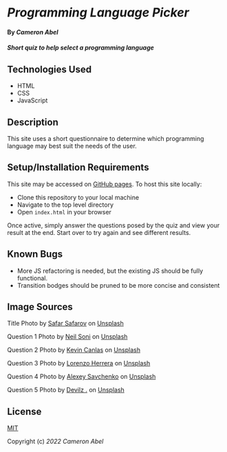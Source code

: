 # _Programming Language Picker_

#### By _**Cameron Abel**_

#### _Short quiz to help select a programming language_

## Technologies Used

- HTML
- CSS
- JavaScript

## Description

This site uses a short questionnaire to determine which programming language may best suit the needs of the user.

## Setup/Installation Requirements

This site may be accessed on [GitHub pages](https://cameronabel.github.io/language-picker/). To host this site locally:

- Clone this repository to your local machine
- Navigate to the top level directory
- Open `index.html` in your browser

Once active, simply answer the questions posed by the quiz and view your result at the end. Start over to try again and see different results.

## Known Bugs

- More JS refactoring is needed, but the existing JS should be fully functional.
- Transition bodges should be pruned to be more concise and consistent

## Image Sources

Title Photo by [Safar Safarov](https://unsplash.com/@safarslife?utm_source=unsplash&utm_medium=referral&utm_content=creditCopyText) on [Unsplash](https://unsplash.com/s/photos/coding?utm_source=unsplash&utm_medium=referral&utm_content=creditCopyText)

Question 1 Photo by [Neil Soni](https://unsplash.com/@neilsoniphotography?utm_source=unsplash&utm_medium=referral&utm_content=creditCopyText) on [Unsplash](https://unsplash.com/s/photos/mobile-phone?utm_source=unsplash&utm_medium=referral&utm_content=creditCopyText)

Question 2 Photo by [Kevin Canlas](https://unsplash.com/@kvncnls?utm_source=unsplash&utm_medium=referral&utm_content=creditCopyText) on [Unsplash](https://unsplash.com/s/photos/coders?utm_source=unsplash&utm_medium=referral&utm_content=creditCopyText)

Question 3 Photo by [Lorenzo Herrera](https://unsplash.com/@lorenzoherrera?utm_source=unsplash&utm_medium=referral&utm_content=creditCopyText) on [Unsplash](https://unsplash.com/s/photos/retro-computer?utm_source=unsplash&utm_medium=referral&utm_content=creditCopyText)

Question 4 Photo by [Alexey Savchenko](https://unsplash.com/@alexxsvch?utm_source=unsplash&utm_medium=referral&utm_content=creditCopyText) on [Unsplash](https://unsplash.com/s/photos/gaming?utm_source=unsplash&utm_medium=referral&utm_content=creditCopyText)

Question 5 Photo by [Devilz .](https://unsplash.com/@devilbitez?utm_source=unsplash&utm_medium=referral&utm_content=creditCopyText) on [Unsplash](https://unsplash.com/s/photos/weird?utm_source=unsplash&utm_medium=referral&utm_content=creditCopyText)

## License

[MIT](https://opensource.org/licenses/MIT)

Copyright (c) _2022_ _Cameron Abel_
